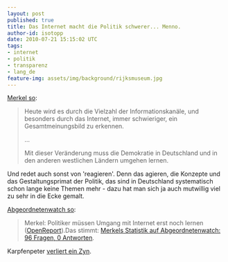 ```yaml
---
layout: post
published: true
title: Das Internet macht die Politik schwerer... Menno.
author-id: isotopp
date: 2010-07-21 15:15:02 UTC
tags:
- internet
- politik
- transparenz
- lang_de
feature-img: assets/img/background/rijksmuseum.jpg
---
```

[Merkel so](http://www.heise.de/newsticker/meldung/Merkel-Das-Web-macht-es-der-Politik-schwerer-1042655.html): 

> Heute wird es durch die Vielzahl der Informationskanäle, und besonders
> durch das Internet, immer schwieriger, ein Gesamtmeinungsbild zu erkennen.
> 
> … 
>
> Mit dieser Veränderung muss die Demokratie in Deutschland und in den
> anderen westlichen Ländern umgehen lernen.

Und redet auch sonst von 'reagieren'. Denn das agieren, die Konzepte und das
Gestaltungsprimat der Politik, das sind in Deutschland systematisch schon
lange keine Themen mehr - dazu hat man sich ja auch mutwillig viel zu sehr
in die Ecke gemalt.

[Abgeordnetenwatch so](http://twitter.com/a_watch/status/19069093256): 

>  Merkel: Politiker müssen Umgang mit Internet erst noch lernen
> ([OpenReport](http://www.open-report.de/news/68963)).Das stimmt: 
> [Merkels Statistik auf Abgeordnetenwatch: 96 Fragen, 0 Antworten](http://www.abgeordnetenwatch.de/abgeordnete-337-0----w3768_l68.html).

Karpfenpeter  [verliert ein Zyn](http://www.twitpic.com/279kbw).
